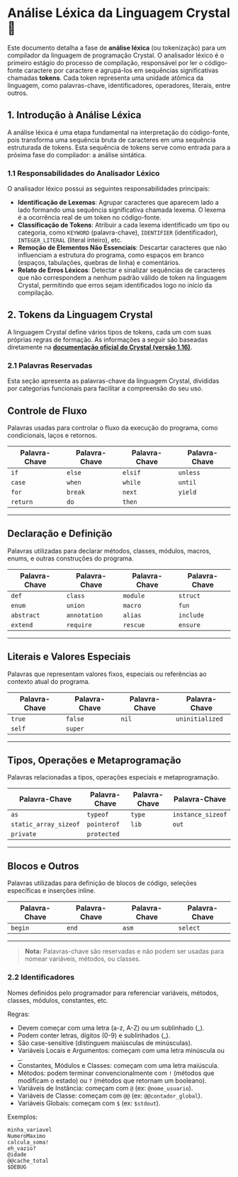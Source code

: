 # Análise Léxica da Linguagem Crystal💎

Este documento detalha a fase de **análise léxica** (ou tokenização) para um compilador da linguagem de programação Crystal. O analisador léxico é o primeiro estágio do processo de compilação, responsável por ler o código-fonte caractere por caractere e agrupá-los em sequências significativas chamadas **tokens**. Cada token representa uma unidade atômica da linguagem, como palavras-chave, identificadores, operadores, literais, entre outros.

## 1. Introdução à Análise Léxica

A análise léxica é uma etapa fundamental na interpretação do código-fonte, pois transforma uma sequência bruta de caracteres em uma sequência estruturada de tokens. Esta sequência de tokens serve como entrada para a próxima fase do compilador: a análise sintática.

### 1.1 Responsabilidades do Analisador Léxico

O analisador léxico possui as seguintes responsabilidades principais:

- **Identificação de Lexemas**: Agrupar caracteres que aparecem lado a lado formando uma sequência significativa chamada lexema. O lexema é a ocorrência real de um token no código-fonte.
- **Classificação de Tokens**: Atribuir a cada lexema identificado um tipo ou categoria, como `KEYWORD` (palavra-chave), `IDENTIFIER` (identificador), `INTEGER_LITERAL` (literal inteiro), etc.
- **Remoção de Elementos Não Essenciais**: Descartar caracteres que não influenciam a estrutura do programa, como espaços em branco (espaços, tabulações, quebras de linha) e comentários.
- **Relato de Erros Léxicos**: Detectar e sinalizar sequências de caracteres que não correspondem a nenhum padrão válido de token na linguagem Crystal, permitindo que erros sejam identificados logo no início da compilação.

 ## 2. Tokens da Linguagem Crystal

A linguagem Crystal define vários tipos de tokens, cada um com suas próprias regras de formação. As informações a seguir são baseadas diretamente na **[documentação oficial do Crystal (versão 1.16)](https://crystal-lang.org/reference/1.16/index.html)**.


### 2.1 Palavras Reservadas 

Esta seção apresenta as palavras-chave da linguagem Crystal, divididas por categorias funcionais para facilitar a compreensão do seu uso.


## Controle de Fluxo

Palavras usadas para controlar o fluxo da execução do programa, como condicionais, laços e retornos.

| Palavra-Chave | Palavra-Chave | Palavra-Chave | Palavra-Chave |
|---------------|---------------|---------------|---------------|
| `if`          | `else`        | `elsif`       | `unless`      |
| `case`        | `when`        | `while`       | `until`       |
| `for`         | `break`       | `next`        | `yield`       |
| `return`      | `do`          | `then`        |               |

---

## Declaração e Definição

Palavras utilizadas para declarar métodos, classes, módulos, macros, enums, e outras construções do programa.

| Palavra-Chave    | Palavra-Chave   | Palavra-Chave | Palavra-Chave |
|------------------|-----------------|---------------|---------------|
| `def`            | `class`         | `module`      | `struct`      |
| `enum`           | `union`         | `macro`       | `fun`         |
| `abstract`       | `annotation`    | `alias`       | `include`     |
| `extend`         | `require`       | `rescue`      | `ensure`      |

---

## Literais e Valores Especiais

Palavras que representam valores fixos, especiais ou referências ao contexto atual do programa.

| Palavra-Chave | Palavra-Chave | Palavra-Chave | Palavra-Chave    |
|---------------|---------------|---------------|------------------|
| `true`        | `false`       | `nil`         | `uninitialized`  |
| `self`        | `super`       |               |                  |

---

## Tipos, Operações e Metaprogramação

Palavras relacionadas a tipos, operações especiais e metaprogramação.

| Palavra-Chave          | Palavra-Chave           | Palavra-Chave           | Palavra-Chave         |
|------------------------|-------------------------|-------------------------|-----------------------|
| `as`                   | `typeof`                | `type`                  | `instance_sizeof`     |
| `static_array_sizeof`  | `pointerof`             | `lib`                   | `out`                 |
| `private`              | `protected`             |                         |                       |

---

## Blocos e Outros

Palavras utilizadas para definição de blocos de código, seleções específicas e inserções inline.

| Palavra-Chave | Palavra-Chave | Palavra-Chave | Palavra-Chave |
|---------------|---------------|---------------|---------------|
| `begin`       | `end`         | `asm`         | `select`      |

---
> **Nota:** Palavras-chave são reservadas e não podem ser usadas para nomear variáveis, métodos, ou classes.


### 2.2 Identificadores 

Nomes definidos pelo programador para referenciar variáveis, métodos, classes, módulos, constantes, etc.

Regras:

- Devem começar com uma letra (a-z, A-Z) ou um sublinhado (_).
- Podem conter letras, dígitos (0-9) e sublinhados (_).
- São case-sensitive (distinguem maiúsculas de minúsculas).
- Variáveis Locais e Argumentos: começam com uma letra minúscula ou _.
- Constantes, Módulos e Classes: começam com uma letra maiúscula.
- Métodos: podem terminar convencionalmente com `!` (métodos que modificam o estado) ou `?` (métodos que retornam um booleano).
- Variáveis de Instância: começam com `@` (ex: `@nome_usuario`).
- Variáveis de Classe: começam com `@@` (ex: `@@contador_global`).
- Variáveis Globais: começam com `$` (ex: `$stdout`).

Exemplos:

```crystal
minha_variavel
NumeroMaximo
calcula_soma!
eh_vazio?
@idade
@@cache_total
$DEBUG
